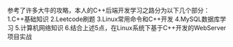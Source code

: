 参考了许多大牛的攻略，本人的C++后端开发学习之路分为以下几个部分：
1.C++基础知识
2.Leetcode刷题
3.Linux常用命令和C++开发
4.MySQL数据库学习
5.计算机网络知识
6.结合上述5点，在Linux系统下基于C++开发的WebServer项目实战
